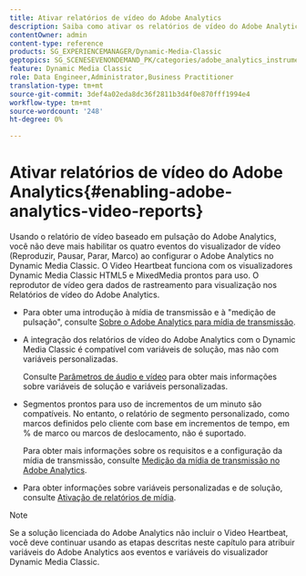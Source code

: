 ```yaml
---
title: Ativar relatórios de vídeo do Adobe Analytics
description: Saiba como ativar os relatórios de vídeo do Adobe Analytics.
contentOwner: admin
content-type: reference
products: SG_EXPERIENCEMANAGER/Dynamic-Media-Classic
geptopics: SG_SCENESEVENONDEMAND_PK/categories/adobe_analytics_instrumentation_kit
feature: Dynamic Media Classic
role: Data Engineer,Administrator,Business Practitioner
translation-type: tm+mt
source-git-commit: 3def4a02eda8dc36f2811b3d4f0e870fff1994e4
workflow-type: tm+mt
source-wordcount: '248'
ht-degree: 0%

---
```



# Ativar relatórios de vídeo do Adobe Analytics{#enabling-adobe-analytics-video-reports}

Usando o relatório de vídeo baseado em pulsação do Adobe Analytics, você não deve mais habilitar os quatro eventos do visualizador de vídeo (Reproduzir, Pausar, Parar, Marco) ao configurar o Adobe Analytics no Dynamic Media Classic. O Video Heartbeat funciona com os visualizadores Dynamic Media Classic HTML5 e MixedMedia prontos para uso. O reprodutor de vídeo gera dados de rastreamento para visualização nos Relatórios de vídeo do Adobe Analytics.

* Para obter uma introdução à mídia de transmissão e à &quot;medição de pulsação&quot;, consulte [Sobre o Adobe Analytics para mídia de transmissão](https://experienceleague.adobe.com/docs/media-analytics/using/media-overview.html#about-adobe-analytics-for-streaming-media).

* A integração dos relatórios de vídeo do Adobe Analytics com o Dynamic Media Classic é compatível com variáveis de solução, mas não com variáveis personalizadas.

   Consulte [Parâmetros de áudio e vídeo](https://experienceleague.adobe.com/docs/media-analytics/using/metrics-and-metadata/audio-video-parameters.html#metrics-and-metadata) para obter mais informações sobre variáveis de solução e variáveis personalizadas.

* Segmentos prontos para uso de incrementos de um minuto são compatíveis. No entanto, o relatório de segmento personalizado, como marcos definidos pelo cliente com base em incrementos de tempo, em % de marco ou marcos de deslocamento, não é suportado.

   Para obter mais informações sobre os requisitos e a configuração da mídia de transmissão, consulte [Medição da mídia de transmissão no Adobe Analytics](https://experienceleague.adobe.com/docs/media-analytics/using/media-overview.html).

* Para obter informações sobre variáveis personalizadas e de solução, consulte [Ativação de relatórios de mídia](https://experienceleague.adobe.com/docs/media-analytics/using/media-reports/media-reports-enable.html?lang=en#media-reports).

>[!NOTE]
>
>Se a solução licenciada do Adobe Analytics não incluir o Video Heartbeat, você deve continuar usando as etapas descritas neste capítulo para atribuir variáveis do Adobe Analytics aos eventos e variáveis do visualizador Dynamic Media Classic.

